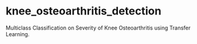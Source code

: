 # knee_osteoarthritis_detection
Multiclass Classification on Severity of Knee Osteoarthritis using Transfer Learning.
